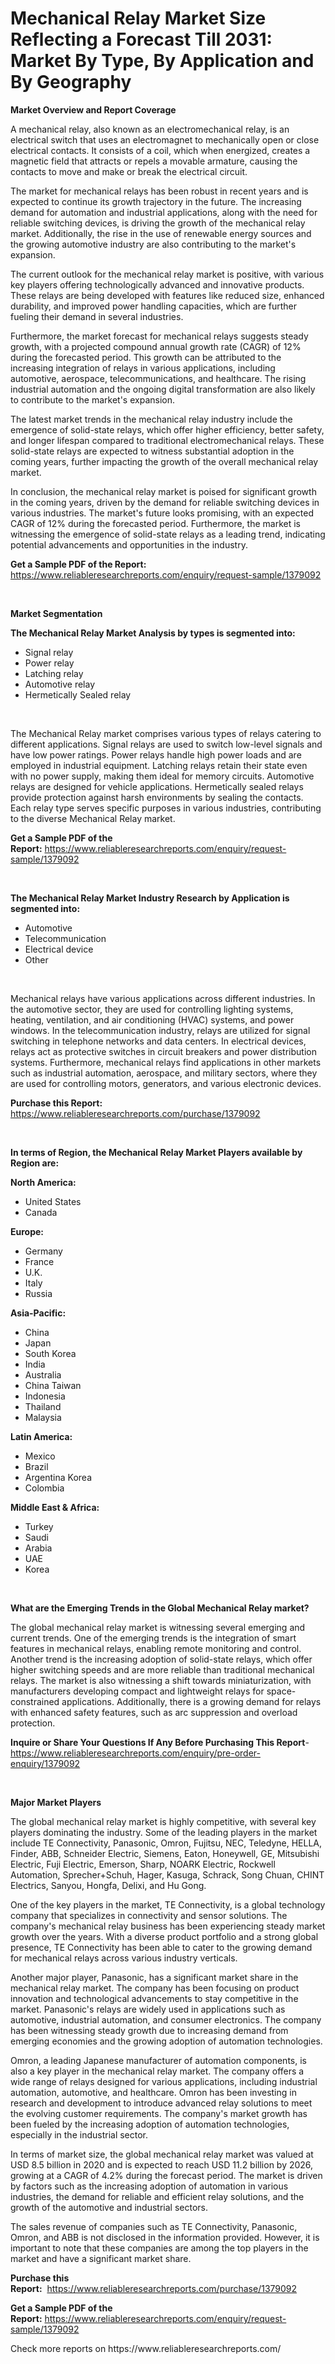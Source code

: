 <p><h1>Mechanical Relay Market Size Reflecting a Forecast Till 2031: Market By Type, By Application and By Geography</h1></p><p><strong>Market Overview and Report Coverage</strong></p>
<p><p>A mechanical relay, also known as an electromechanical relay, is an electrical switch that uses an electromagnet to mechanically open or close electrical contacts. It consists of a coil, which when energized, creates a magnetic field that attracts or repels a movable armature, causing the contacts to move and make or break the electrical circuit.</p><p>The market for mechanical relays has been robust in recent years and is expected to continue its growth trajectory in the future. The increasing demand for automation and industrial applications, along with the need for reliable switching devices, is driving the growth of the mechanical relay market. Additionally, the rise in the use of renewable energy sources and the growing automotive industry are also contributing to the market's expansion.</p><p>The current outlook for the mechanical relay market is positive, with various key players offering technologically advanced and innovative products. These relays are being developed with features like reduced size, enhanced durability, and improved power handling capacities, which are further fueling their demand in several industries.</p><p>Furthermore, the market forecast for mechanical relays suggests steady growth, with a projected compound annual growth rate (CAGR) of 12% during the forecasted period. This growth can be attributed to the increasing integration of relays in various applications, including automotive, aerospace, telecommunications, and healthcare. The rising industrial automation and the ongoing digital transformation are also likely to contribute to the market's expansion.</p><p>The latest market trends in the mechanical relay industry include the emergence of solid-state relays, which offer higher efficiency, better safety, and longer lifespan compared to traditional electromechanical relays. These solid-state relays are expected to witness substantial adoption in the coming years, further impacting the growth of the overall mechanical relay market.</p><p>In conclusion, the mechanical relay market is poised for significant growth in the coming years, driven by the demand for reliable switching devices in various industries. The market's future looks promising, with an expected CAGR of 12% during the forecasted period. Furthermore, the market is witnessing the emergence of solid-state relays as a leading trend, indicating potential advancements and opportunities in the industry.</p></p>
<p><strong>Get a Sample PDF of the Report:</strong> <a href="https://www.reliableresearchreports.com/enquiry/request-sample/1379092">https://www.reliableresearchreports.com/enquiry/request-sample/1379092</a></p>
<p>&nbsp;</p>
<p><strong>Market Segmentation</strong></p>
<p><strong>The Mechanical Relay Market Analysis by types is segmented into:</strong></p>
<p><ul><li>Signal relay</li><li>Power relay</li><li>Latching relay</li><li>Automotive relay</li><li>Hermetically Sealed relay</li></ul></p>
<p>&nbsp;</p>
<p><p>The Mechanical Relay market comprises various types of relays catering to different applications. Signal relays are used to switch low-level signals and have low power ratings. Power relays handle high power loads and are employed in industrial equipment. Latching relays retain their state even with no power supply, making them ideal for memory circuits. Automotive relays are designed for vehicle applications. Hermetically sealed relays provide protection against harsh environments by sealing the contacts. Each relay type serves specific purposes in various industries, contributing to the diverse Mechanical Relay market.</p></p>
<p><strong>Get a Sample PDF of the Report:</strong>&nbsp;<a href="https://www.reliableresearchreports.com/enquiry/request-sample/1379092">https://www.reliableresearchreports.com/enquiry/request-sample/1379092</a></p>
<p>&nbsp;</p>
<p><strong>The Mechanical Relay Market Industry Research by Application is segmented into:</strong></p>
<p><ul><li>Automotive</li><li>Telecommunication</li><li>Electrical device</li><li>Other</li></ul></p>
<p>&nbsp;</p>
<p><p>Mechanical relays have various applications across different industries. In the automotive sector, they are used for controlling lighting systems, heating, ventilation, and air conditioning (HVAC) systems, and power windows. In the telecommunication industry, relays are utilized for signal switching in telephone networks and data centers. In electrical devices, relays act as protective switches in circuit breakers and power distribution systems. Furthermore, mechanical relays find applications in other markets such as industrial automation, aerospace, and military sectors, where they are used for controlling motors, generators, and various electronic devices.</p></p>
<p><strong>Purchase this Report:</strong>&nbsp; <a href="https://www.reliableresearchreports.com/purchase/1379092">https://www.reliableresearchreports.com/purchase/1379092</a></p>
<p>&nbsp;</p>
<p><strong>In terms of Region, the Mechanical Relay Market Players available by Region are:</strong></p>
<p>
    <p> <strong> North America: </strong>
        <ul>
            <li>United States</li>
            <li>Canada</li>
        </ul>
        </p> 
    <p> <strong> Europe: </strong>
        <ul>
            <li>Germany</li>
            <li>France</li>
            <li>U.K.</li>
            <li>Italy</li>
            <li>Russia</li>
        </ul>
        </p> 
    <p> <strong> Asia-Pacific: </strong>
        <ul>
            <li>China</li>
            <li>Japan</li>
            <li>South Korea</li>
            <li>India</li>
            <li>Australia</li>
            <li>China Taiwan</li>
            <li>Indonesia</li>
            <li>Thailand</li>
            <li>Malaysia</li>
        </ul>
        </p> 
    <p> <strong> Latin America: </strong>
        <ul>
            <li>Mexico</li>
            <li>Brazil</li>
            <li>Argentina Korea</li>
            <li>Colombia</li>
        </ul>
        </p> 
    <p> <strong> Middle East & Africa: </strong>
        <ul>
            <li>Turkey</li>
            <li>Saudi</li>
            <li>Arabia</li>
            <li>UAE</li>
            <li>Korea</li>
        </ul>
    </p>
    </p>
<p>&nbsp;</p>
<p><strong>What are the Emerging Trends in the Global Mechanical Relay market?</strong></p>
<p><p>The global mechanical relay market is witnessing several emerging and current trends. One of the emerging trends is the integration of smart features in mechanical relays, enabling remote monitoring and control. Another trend is the increasing adoption of solid-state relays, which offer higher switching speeds and are more reliable than traditional mechanical relays. The market is also witnessing a shift towards miniaturization, with manufacturers developing compact and lightweight relays for space-constrained applications. Additionally, there is a growing demand for relays with enhanced safety features, such as arc suppression and overload protection.</p></p>
<p><strong>Inquire or Share Your Questions If Any Before Purchasing This Report</strong>- <a href="https://www.reliableresearchreports.com/enquiry/pre-order-enquiry/1379092">https://www.reliableresearchreports.com/enquiry/pre-order-enquiry/1379092</a></p>
<p>&nbsp;</p>
<p><strong>Major Market Players</strong></p>
<p><p>The global mechanical relay market is highly competitive, with several key players dominating the industry. Some of the leading players in the market include TE Connectivity, Panasonic, Omron, Fujitsu, NEC, Teledyne, HELLA, Finder, ABB, Schneider Electric, Siemens, Eaton, Honeywell, GE, Mitsubishi Electric, Fuji Electric, Emerson, Sharp, NOARK Electric, Rockwell Automation, Sprecher+Schuh, Hager, Kasuga, Schrack, Song Chuan, CHINT Electrics, Sanyou, Hongfa, Delixi, and Hu Gong. </p><p>One of the key players in the market, TE Connectivity, is a global technology company that specializes in connectivity and sensor solutions. The company's mechanical relay business has been experiencing steady market growth over the years. With a diverse product portfolio and a strong global presence, TE Connectivity has been able to cater to the growing demand for mechanical relays across various industry verticals.</p><p>Another major player, Panasonic, has a significant market share in the mechanical relay market. The company has been focusing on product innovation and technological advancements to stay competitive in the market. Panasonic's relays are widely used in applications such as automotive, industrial automation, and consumer electronics. The company has been witnessing steady growth due to increasing demand from emerging economies and the growing adoption of automation technologies.</p><p>Omron, a leading Japanese manufacturer of automation components, is also a key player in the mechanical relay market. The company offers a wide range of relays designed for various applications, including industrial automation, automotive, and healthcare. Omron has been investing in research and development to introduce advanced relay solutions to meet the evolving customer requirements. The company's market growth has been fueled by the increasing adoption of automation technologies, especially in the industrial sector.</p><p>In terms of market size, the global mechanical relay market was valued at USD 8.5 billion in 2020 and is expected to reach USD 11.2 billion by 2026, growing at a CAGR of 4.2% during the forecast period. The market is driven by factors such as the increasing adoption of automation in various industries, the demand for reliable and efficient relay solutions, and the growth of the automotive and industrial sectors.</p><p>The sales revenue of companies such as TE Connectivity, Panasonic, Omron, and ABB is not disclosed in the information provided. However, it is important to note that these companies are among the top players in the market and have a significant market share.</p></p>
<p><strong>Purchase this Report:</strong>&nbsp;&nbsp;<a href="https://www.reliableresearchreports.com/purchase/1379092">https://www.reliableresearchreports.com/purchase/1379092</a></p>
<p></p>
<p><strong>Get a Sample PDF of the Report:</strong>&nbsp;<a href="https://www.reliableresearchreports.com/enquiry/request-sample/1379092">https://www.reliableresearchreports.com/enquiry/request-sample/1379092</a></p>
<p>Check more reports on https://www.reliableresearchreports.com/</p>